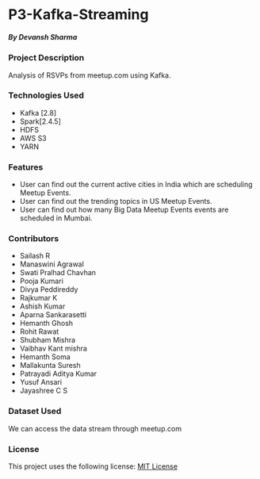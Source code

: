 # P3-Kafka-Streaming
##### By Devansh Sharma

### Project Description
Analysis of RSVPs from meetup.com using Kafka.

### Technologies Used
* Kafka [2.8]
* Spark[2.4.5]
* HDFS
* AWS S3
* YARN

### Features
* User can find out the current active cities in India which are scheduling Meetup Events.
* User can find out the trending topics in US Meetup Events.
* User can find out how many Big Data Meetup Events events are scheduled in Mumbai.
### Contributors
* Sailash R
* Manaswini Agrawal
* Swati Pralhad Chavhan
* Pooja Kumari
* Divya Peddireddy
* Rajkumar K
* Ashish Kumar
* Aparna Sankarasetti
* Hemanth Ghosh
* Rohit Rawat
* Shubham Mishra
* Vaibhav Kant mishra
* Hemanth Soma
* Mallakunta Suresh
* Patrayadi Aditya Kumar
* Yusuf Ansari
* Jayashree C S
### Dataset Used
We can access the data stream through meetup.com

### License
This project uses the following license: [MIT License](https://github.com/devanshsharma-bigdata/P3-Kafka-Streaming/blob/main/LICENSE)

